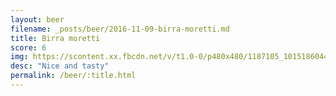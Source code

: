 ```yaml
---
layout: beer
filename: _posts/beer/2016-11-09-birra-moretti.md
title: Birra moretti
score: 6
img: https://scontent.xx.fbcdn.net/v/t1.0-0/p480x480/1187105_10151860442623745_1479905492_n.jpg?oh=f3e03f6d663cffdd647f4e08c42c0ad8&oe=590FF4DB
desc: "Nice and tasty"
permalink: /beer/:title.html
---
```

